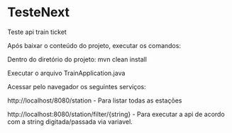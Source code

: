 # TesteNext
Teste api train ticket

Após baixar o conteúdo do projeto, executar os comandos: 

Dentro do diretório do projeto: mvn clean install

Executar o arquivo TrainApplication.java

Acessar pelo navegador os seguintes serviços: 

http://localhost/8080/station - Para listar todas as estações

http://localhost:8080/station/filter/{string} - Para executar a api de acordo com a string digitada/passada via variavel.
